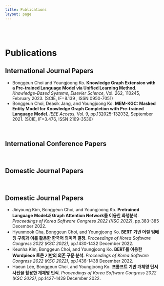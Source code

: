 ```yaml
---
title: Publications
layout: page
---
```

<br><br>

# Publications

<h2>International Journal Papers</h2>
<ul class="international-journal-paper-list">
	<li>Bonggeun Choi and Youngjoong Ko. <strong>Knowledge Graph Extension with a Pre-trained Language Model via Unified Learning Method</strong>. <em>Knowledge-Based Systems</em>, <em>Elsevier Science</em>, Vol. 262, 110245, February 2023. (SCIE, IF=8.139 , ISSN 0950-7051)</li>
	<li>Bonggeun Choi, Deasik Jang, and Youngjoong Ko. <strong>MEM-KGC: Masked Entity Model for Knowledge Graph Completion with Pre-trained Language Model</strong>. <em>IEEE Access</em>, Vol. 9, pp.132025-132032, September 2021. (SCIE, IF=3.476, ISSN 2169-3536)</li>
</ul>
<br>
<h2>International Conference Papers</h2>
<ul class="international-conference-paper-list">
</ul>
<br>
<h2>Domestic Journal Papers</h2>
<ul class="domestic-journal-paper-list">
</ul>
<br>
<h2>Domestic Journal Papers</h2>
<ul class="domestic-conference-paper-list">
	<li>Jinyoung Kim, Bonggeun Choi, and Youngjoong Ko. <strong>Pretrained Language Model과 Graph Attention Network를 이용한 화행분석</strong>. <em>Proceedings of Korea Software Congress 2022 (KSC 2022)</em>, pp.383-385 December 2022.</li>
	<li>Hyunmook Cha, Bonggeun Choi, and Youngjoong Ko. <strong>BERT 기반 어절 임베딩 구축과 이를 활용한 한국어 의미역 결정</strong>. <em>Proceedings of Korea Software Congress 2022 (KSC 2022)</em>, pp.1430-1432 December 2022.</li>
	<li>Keunha Kim, Bonggeun Choi, and Youngjoong Ko. <strong>BERT를 이용한 Wordpiece 토큰 기반의 의존 구문 분석</strong>. <em>Proceedings of Korea Software Congress 2022 (KSC 2022)</em>, pp.1436-1438 December 2022.</li>
	<li>Haeun Lee, Bonggeun Choi, and Youngjoong Ko. <strong>프롬프트 기반 개체명 단서 사전을 활용한 개체명 인식</strong>. <em>Proceedings of Korea Software Congress 2022 (KSC 2022)</em>, pp.1427-1429 December 2022.</li>
</ul>

